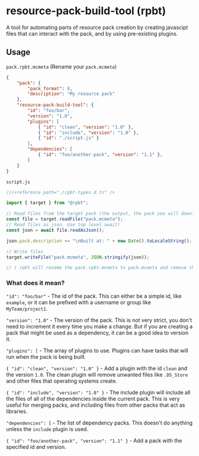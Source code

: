 # resource-pack-build-tool (rpbt)
A tool for automating parts of resource pack creation by creating javascipt files that can interact with the pack, and by using pre-existing plugins.

## Usage
`pack.rpbt.mcmeta` (Rename your `pack.mcmeta`)
```json
{
    "pack": {
        "pack_format": 8,
        "description": "My resource pack"
    },
    "resource-pack-build-tool": {
        "id": "foo/bar",
        "version": "1.0",
        "plugins": [
            { "id": "clean", "version": "1.0" },
            { "id": "include", "version": "1.0" },
            { "id": "./script.js" }
        ],
        "dependencies": [
            { "id": "foo/another-pack", "version": "1.1" },
        ]
    }
}
```
`script.js`
```javascript
///<reference path="./rpbt-types.d.ts" />

import { target } from "@rpbt";

// Read files from the target pack (the output, the pack you will download when the build is done)
const file = target.readFile("pack.mcmeta");
// Read files as json. Use top level await!
const json = await file.readAsJson();

json.pack.description += "\nBuilt at: " + new Date().toLocaleString();

// Write files
target.writeFile("pack.mcmeta", JSON.stringify(json));

// ( rpbt will rename the pack.rpbt.mcmeta to pack.mcmeta and remove the resource-pack-build-tool section, that's why we can read the pack.mcmeta file! )
```

### What does it mean?
`"id": "foo/bar"` - The id of the pack. This can either be a simple id, like `example`, or it can be prefixed with a username or group like `MyTeam/project1`.

`"version": "1.0"` - The version of the pack. This is not very strict, you don't need to increment it every time you make a change. But if you are creating a pack that might be used as a dependency, it can be a good idea to version it.

`"plugins": [` - The array of plugins to use. Plugins can have tasks that will run when the pack is being built.

`{ "id": "clean", "version": "1.0" }` - Add a plugin with the id `clean` and the version `1.0`. The clean plugin will remove unwanted files like `.DS_Store` and other files that operating systems create.

`{ "id": "include", "version": "1.0" }` - The include plugin will include all the files of all of the dependencies inside the current pack. This is very useful for merging packs, and including files from other packs that act as libraries.

`"dependencies": [` - The list of dependency packs. This doesn't do anything unless the `include` plugin is used.

`{ "id": "foo/another-pack", "version": "1.1" }` - Add a pack with the specified id and version.
